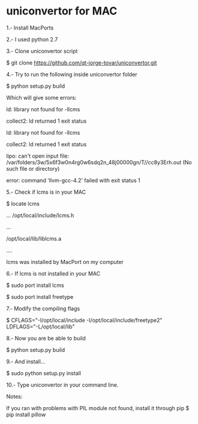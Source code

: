 # uniconvertor for MAC

1.- Install MacPorts

2.- I used python 2.7

3.- Clone uniconvertor script

  $ git clone https://github.com/qt-jorge-tovar/uniconvertor.git

4.- Try to run the following inside uniconvertor folder

  $ python setup.py build

Which will give some errors:

  ld: library not found for -llcms
  
  collect2: ld returned 1 exit status
  
  ld: library not found for -llcms
  
  collect2: ld returned 1 exit status
  
  lipo: can't open input file: /var/folders/3w/5x6f3w0n4rg0w6sdq2n_48j00000gn/T//cc8y3Erh.out (No such file or directory)
  
  error: command 'llvm-gcc-4.2' failed with exit status 1

5.- Check if lcms is in your MAC

  $ locate lcms

...
/opt/local/include/lcms.h

...

/opt/local/lib/liblcms.a

....

lcms was installed by MacPort on my computer

6.- If lcms is not installed in your MAC

  $ sudo port install lcms
  
  $ sudo port install freetype

7.- Modify the compiling flags

  $ CFLAGS="-I/opt/local/include -I/opt/local/include/freetype2" LDFLAGS="-L/opt/local/lib"

8.- Now you are be able to build

  $ python setup.py build

9.- And install...

  $ sudo python setup.py install

10.- Type uniconvertor in your command line.

Notes:

  If you ran with problems with PIL module not found, install it through pip
    $ pip install pillow

